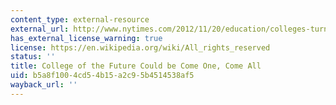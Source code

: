 ```yaml
---
content_type: external-resource
external_url: http://www.nytimes.com/2012/11/20/education/colleges-turn-to-crowd-sourcing-courses.html
has_external_license_warning: true
license: https://en.wikipedia.org/wiki/All_rights_reserved
status: ''
title: College of the Future Could be Come One, Come All
uid: b5a8f100-4cd5-4b15-a2c9-5b4514538af5
wayback_url: ''
---
```

